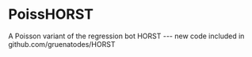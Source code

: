 PoissHORST
==========

A Poisson variant of the regression bot HORST --- new code included in github.com/gruenatodes/HORST
